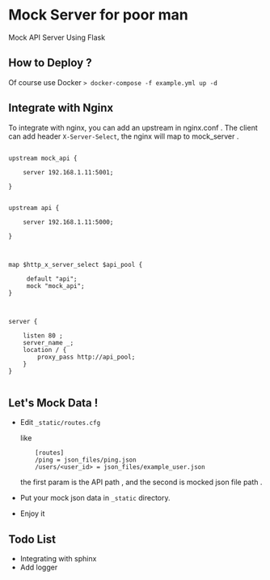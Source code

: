 # Mock Server for poor man 

Mock API Server Using Flask



## How to Deploy ?

Of course use Docker  `> docker-compose -f example.yml up -d `



## Integrate with Nginx


To integrate with nginx, you can add an upstream in nginx.conf . 
The client can add  header  `X-Server-Select`, the nginx will map to mock_server .
 

```

upstream mock_api {

    server 192.168.1.11:5001;
    
}


upstream api {

    server 192.168.1.11:5000;
    
}



map $http_x_server_select $api_pool {

     default "api";
     mock "mock_api";
}



server {

    listen 80 ;
    server_name _;
    location / {
        proxy_pass http://api_pool;
    }
}


```  



## Let's Mock Data !


-  Edit `_static/routes.cfg` 

 	like
  
 	```
		[routes]
		/ping = json_files/ping.json
		/users/<user_id> = json_files/example_user.json

 	```
 	
 	the first param is the API path , and the second  is mocked json file path  .     

- Put your mock json data  in `_static` directory.


- Enjoy it 




## Todo List

- Integrating with sphinx 
- Add logger


 
 
 
 

